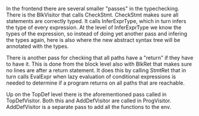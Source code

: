 In the frontend there are several smaller "passes" in the typechecking.
There is the BlkVisitor that calls CheckStmt. CheckStmt makes sure all statements are correctly typed. It calls InferExprType, which in turn infers the type of every expression.
At the level of InferExprType we know the types of the expression, so instead of doing yet another pass and infering the types again, here is also where the new abstract syntax tree will be annotated with the types.

There is another pass for checking that all paths have a "return" if they have to have it. This is done from the block level also with BlkRet that makes sure no lines are after a return statement. It does this by calling StmtRet that in turn calls EvalExpr when lazy evaluation of conditional expressions is needed to determine if a program returns on all paths that are reachable.

Up on the TopDef level there is the aforementioned pass called in TopDefVisitor. Both this and AddDefVisitor are called in ProgVisitor. AddDefVisitor is a separate pass to add all the functions to the env.


